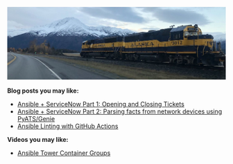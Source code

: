 ![](https://github.com/colin-mccarthy/colin-mccarthy/blob/master/train.jpg)








**Blog posts you may like:**

* [Ansible + ServiceNow Part 1: Opening and Closing Tickets](https://www.ansible.com/blog/ansible-servicenow-opening-and-closing-tickets)
* [Ansible + ServiceNow Part 2: Parsing facts from network devices using PyATS/Genie](https://www.ansible.com/blog/ansible-servicenow-part-2-parsing-facts-from-network-devices-using-pyats/genie)
* [Ansible Linting with GitHub Actions](https://www.ansible.com/blog/ansible-linting-with-github-actions)

**Videos you may like:** 


* [Ansible Tower Container Groups](https://www.youtube.com/watch?v=fBNTYOovtkI&t=9s)




